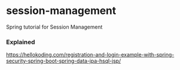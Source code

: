 # session-management
Spring tutorial for Session Management


### Explained
https://hellokoding.com/registration-and-login-example-with-spring-security-spring-boot-spring-data-jpa-hsql-jsp/
